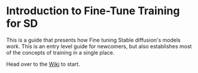 # Introduction to Fine-Tune Training for SD

This is a guide that presents how Fine tuning Stable diffusion's models work. This is an entry level guide for newcomers, but also establishes most of the concepts of training in a single place.

Head over to the [Wiki](https://github.com/Guizmus/StableDiffusion-IntroToTraining/wiki) to start.
